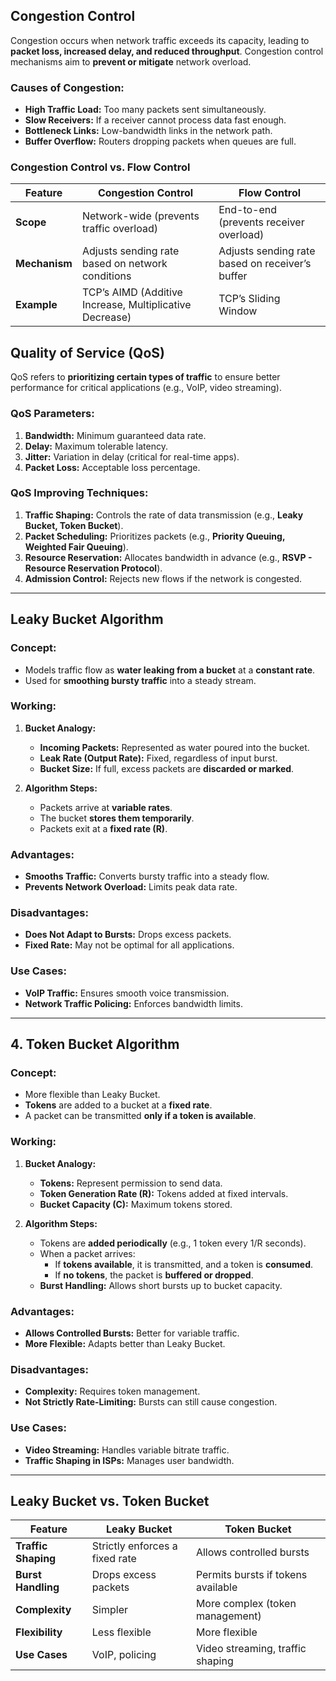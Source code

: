 ## **Congestion Control**
Congestion occurs when network traffic exceeds its capacity, leading to **packet loss, increased delay, and reduced throughput**. Congestion control mechanisms aim to **prevent or mitigate** network overload.

### **Causes of Congestion:**
- **High Traffic Load:** Too many packets sent simultaneously.
- **Slow Receivers:** If a receiver cannot process data fast enough.
- **Bottleneck Links:** Low-bandwidth links in the network path.
- **Buffer Overflow:** Routers dropping packets when queues are full.

### **Congestion Control vs. Flow Control**
| Feature       | Congestion Control                                      | Flow Control                                    |
| ------------- | ------------------------------------------------------- | ----------------------------------------------- |
| **Scope**     | Network-wide (prevents traffic overload)                | End-to-end (prevents receiver overload)         |
| **Mechanism** | Adjusts sending rate based on network conditions        | Adjusts sending rate based on receiver’s buffer |
| **Example**   | TCP’s AIMD (Additive Increase, Multiplicative Decrease) | TCP’s Sliding Window                            |

## **Quality of Service (QoS)**
QoS refers to **prioritizing certain types of traffic** to ensure better performance for critical applications (e.g., VoIP, video streaming).

### **QoS Parameters:**
1. **Bandwidth:** Minimum guaranteed data rate.
2. **Delay:** Maximum tolerable latency.
3. **Jitter:** Variation in delay (critical for real-time apps).
4. **Packet Loss:** Acceptable loss percentage.

### **QoS Improving Techniques:**
1. **Traffic Shaping:** Controls the rate of data transmission (e.g., **Leaky Bucket, Token Bucket**).
2. **Packet Scheduling:** Prioritizes packets (e.g., **Priority Queuing, Weighted Fair Queuing**).
3. **Resource Reservation:** Allocates bandwidth in advance (e.g., **RSVP - Resource Reservation Protocol**).
4. **Admission Control:** Rejects new flows if the network is congested.

---

## **Leaky Bucket Algorithm**
### **Concept:**
- Models traffic flow as **water leaking from a bucket** at a **constant rate**.
- Used for **smoothing bursty traffic** into a steady stream.

### **Working:**
1. **Bucket Analogy:**
   - **Incoming Packets:** Represented as water poured into the bucket.
   - **Leak Rate (Output Rate):** Fixed, regardless of input burst.
   - **Bucket Size:** If full, excess packets are **discarded or marked**.

2. **Algorithm Steps:**
   - Packets arrive at **variable rates**.
   - The bucket **stores them temporarily**.
   - Packets exit at a **fixed rate (R)**.

### **Advantages:**
- **Smooths Traffic:** Converts bursty traffic into a steady flow.
- **Prevents Network Overload:** Limits peak data rate.

### **Disadvantages:**
- **Does Not Adapt to Bursts:** Drops excess packets.
- **Fixed Rate:** May not be optimal for all applications.

### **Use Cases:**
- **VoIP Traffic:** Ensures smooth voice transmission.
- **Network Traffic Policing:** Enforces bandwidth limits.

---

## **4. Token Bucket Algorithm**
### **Concept:**
- More flexible than Leaky Bucket.
- **Tokens** are added to a bucket at a **fixed rate**.
- A packet can be transmitted **only if a token is available**.

### **Working:**
1. **Bucket Analogy:**
   - **Tokens:** Represent permission to send data.
   - **Token Generation Rate (R):** Tokens added at fixed intervals.
   - **Bucket Capacity (C):** Maximum tokens stored.

2. **Algorithm Steps:**
   - Tokens are **added periodically** (e.g., 1 token every 1/R seconds).
   - When a packet arrives:
     - If **tokens available**, it is transmitted, and a token is **consumed**.
     - If **no tokens**, the packet is **buffered or dropped**.
   - **Burst Handling:** Allows short bursts up to bucket capacity.

### **Advantages:**
- **Allows Controlled Bursts:** Better for variable traffic.
- **More Flexible:** Adapts better than Leaky Bucket.

### **Disadvantages:**
- **Complexity:** Requires token management.
- **Not Strictly Rate-Limiting:** Bursts can still cause congestion.

### **Use Cases:**
- **Video Streaming:** Handles variable bitrate traffic.
- **Traffic Shaping in ISPs:** Manages user bandwidth.

---

## **Leaky Bucket vs. Token Bucket**
| Feature             | Leaky Bucket                   | Token Bucket                       |
| ------------------- | ------------------------------ | ---------------------------------- |
| **Traffic Shaping** | Strictly enforces a fixed rate | Allows controlled bursts           |
| **Burst Handling**  | Drops excess packets           | Permits bursts if tokens available |
| **Complexity**      | Simpler                        | More complex (token management)    |
| **Flexibility**     | Less flexible                  | More flexible                      |
| **Use Cases**       | VoIP, policing                 | Video streaming, traffic shaping   |
